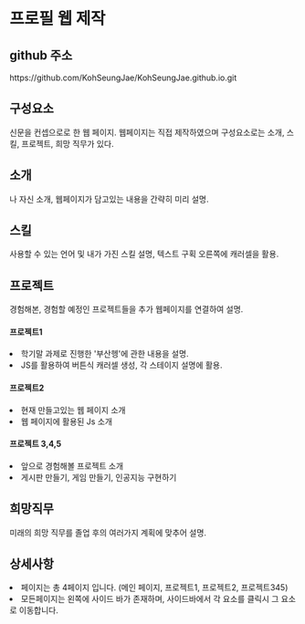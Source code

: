 <h1>프로필 웹 제작</h1>
  <h2>github 주소</h2>
  https://github.com/KohSeungJae/KohSeungJae.github.io.git
  <h2>구성요소</h2>
  <p>신문을 컨셉으로로 한 웹 페이지. 웹페이지는 직접 제작하였으며 구성요소로는 소개, 스킬, 프로젝트, 희망 직무가 있다.</p>
  <h2>소개</h2>
  <p>나 자신 소개, 웹페이지가 담고있는 내용을 간략히 미리 설명.</p></p>
  <h2>스킬</h2>  
  <p>사용할 수 있는 언어 및 내가 가진 스킬 설명, 텍스트 구획 오른쪽에 캐러셀을 활용.</p>
  <h2>프로젝트</h2>
  <p>경험해본, 경험할 예정인 프로젝트들을 추가 웹페이지를 연결하여 설명.</p>
  <h4>프로젝트1</h4>
  <li>학기말 과제로 진행한 '부산헹'에 관한 내용을 설명.</li>
  <li>JS를 활용하여 버튼식 캐러셀 생성, 각 스테이지 설명에 활용.</li>
  <h4>프로젝트2</h4>
  <li>현재 만들고있는 웹 페이지 소개</li>
  <li>웹 페이지에 활용된 Js 소개</li>
  <h4>프로젝트 3,4,5</h4>
  <li>앞으로 경험해볼 프로젝트 소개</li>
  <li>게시판 만들기, 게임 만들기, 인공지능 구현하기</li>
  <h2>희망직무</h2>
  <P>미래의 희망 직무를 졸업 후의 여러가지 계획에 맞추어 설명.</P>
  <h2>상세사항</h2>
  <li>페이지는 총 4페이지 입니다. (메인 페이지, 프로젝트1, 프로젝트2, 프로젝트345)</li>
  <li>모든페이지는 왼쪽에 사이드 바가 존재하며, 사이드바에서 각 요소를 클릭시 그 요소로 이동합니다.</li>
